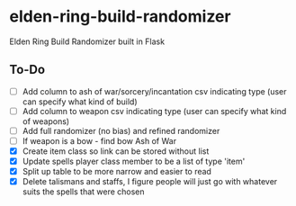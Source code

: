 # elden-ring-build-randomizer
Elden Ring Build Randomizer built in Flask

## To-Do
- [ ] Add column to ash of war/sorcery/incantation csv indicating type (user can specify what kind of build)
- [ ] Add column to weapon csv indicating type (user can specify what kind of weapons)
- [ ] Add full randomizer (no bias) and refined randomizer
- [ ] If weapon is a bow - find bow Ash of War
- [x] Create item class so link can be stored without list
- [x] Update spells player class member to be a list of type 'item'
- [x] Split up table to be more narrow and easier to read
- [x] Delete talismans and staffs, I figure people will just go with whatever suits the spells that were chosen
